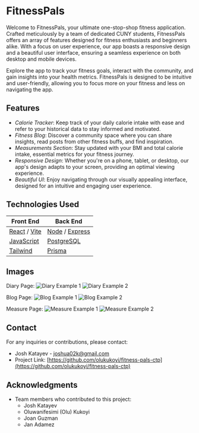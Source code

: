 # FitnessPals

Welcome to FitnessPals, your ultimate one-stop-shop fitness application. Crafted meticulously by a team of dedicated CUNY students, FitnessPals offers an array of features designed for fitness enthusiasts and beginners alike. With a focus on user experience, our app boasts a responsive design and a beautiful user interface, ensuring a seamless experience on both desktop and mobile devices.

Explore the app to track your fitness goals, interact with the community, and gain insights into your health metrics. FitnessPals is designed to be intuitive and user-friendly, allowing you to focus more on your fitness and less on navigating the app.

## Features
- _Calorie Tracker_: Keep track of your daily calorie intake with ease and refer to your historical data to stay informed and motivated.
- _Fitness Blog_: Discover a community space where you can share insights, read posts from other fitness buffs, and find inspiration.
- _Measurements Section_: Stay updated with your BMI and total calorie intake, essential metrics for your fitness journey.
- _Responsive Design_: Whether you're on a phone, tablet, or desktop, our app's design adapts to your screen, providing an optimal viewing experience.
- _Beautiful UI_: Enjoy navigating through our visually appealing interface, designed for an intuitive and engaging user experience.

## Technologies Used
| Front End | Back End |
| --------- | -------- |
| [React](https://react.dev/) / [Vite](https://vitejs.dev/) |[Node](https://nodejs.org/docs/latest/api/) / [Express](https://expressjs.com/)|
| [JavaScript](https://developer.mozilla.org/en-US/docs/Web/JavaScript) |[PostgreSQL](https://www.postgresql.org/)|
| [Tailwind](https://tailwindcss.com/)|[Prisma](https://www.prisma.io/)|

## Images
Diary Page:
![Diary Example 1](/client/public/repo_images/mobile_diary.png)
![Diary Example 2](/client/public/repo_images/desktop_diary.png)

Blog Page:
![Blog Example 1](/client/public/repo_images/mobile_blog.png)
![Blog Example 2](/client/public/repo_images/desktop_blog.png)

Measure Page:
![Measure Example 1](/client/public/repo_images/mobile_measure.png)
![Measure Example 2](/client/public/repo_images/desktop_measure.png)

## Contact
For any inquiries or contributions, please contact:
- Josh Katayev - joshua02k@gmail.com
- Project Link: [https://github.com/olukukoyi/fitness-pals-ctp](https://github.com/olukukoyi/fitness-pals-ctp)



## Acknowledgments

* Team members who contributed to this project:
    * Josh Katayev
    * Oluwanifesimi (Olu) Kukoyi
    *  Joan Guzman
    *  Jan Adamez
